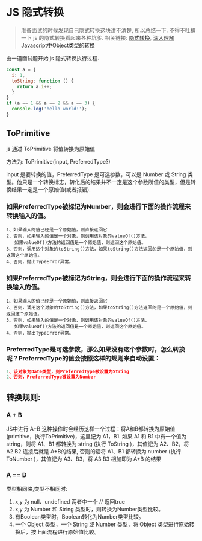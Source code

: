 <!--
Created: Wed Jun 17 2020 22:13:20 GMT+0800 (China Standard Time)
Modified: Wed Jun 17 2020 22:13:20 GMT+0800 (China Standard Time)
-->
<!-- js -->
# JS 隐式转换
> 准备面试的时候发现自己隐式转换这块讲不清楚, 所以总结一下. 不得不吐槽一下 js 的隐式转换看起来各种坑爹. 相关链接: [隐式转换](https://juejin.im/post/5a7172d9f265da3e3245cbca#heading-2), [深入理解Javascript中Object类型的转换](https://zhuanlan.zhihu.com/p/29730094)

由一道面试题开始 js 隐式转换执行过程.
```js
const a = {
  i: 1,
  toString: function () {
    return a.i++;
  }
}
if (a == 1 && a == 2 && a == 3) {
  console.log('hello world!');
}
```

## ToPrimitive

js 通过 ToPrimitive 将值转换为原始值

方法为: ToPrimitive(input, PreferredType?)

input 是要转换的值，PreferredType 是可选参数，可以是 Number 或 String 类型。他只是一个转换标志，转化后的结果并不一定是这个参数所值的类型，但是转换结果一定是一个原始值(或者报错).

### 如果PreferredType被标记为Number，则会进行下面的操作流程来转换输入的值。

```
1、如果输入的值已经是一个原始值，则直接返回它
2、否则，如果输入的值是一个对象，则调用该对象的valueOf()方法，
   如果valueOf()方法的返回值是一个原始值，则返回这个原始值。
3、否则，调用这个对象的toString()方法，如果toString()方法返回的是一个原始值，则返回这个原始值。
4、否则，抛出TypeError异常。
```

### 如果PreferredType被标记为String，则会进行下面的操作流程来转换输入的值。

```
1、如果输入的值已经是一个原始值，则直接返回它
2、否则，调用这个对象的toString()方法，如果toString()方法返回的是一个原始值，则返回这个原始值。
3、否则，如果输入的值是一个对象，则调用该对象的valueOf()方法，
   如果valueOf()方法的返回值是一个原始值，则返回这个原始值。
4、否则，抛出TypeError异常。
```

### PreferredType是可选参数，那么如果没有这个参数时，怎么转换呢？PreferredType的值会按照这样的规则来自动设置：
```js
1、该对象为Date类型，则PreferredType被设置为String
2、否则，PreferredType被设置为Number
```

## 转换规则:

### A + B

JS中进行  A+B  这种操作时会经历这样一个过程：将A和B都转换为原始值(primitive，执行ToPrimitive)，这里记为 A1，B1. 如果 A1 和 B1 中有一个值为 string，则将 A1、B1 都转换为 string (执行 ToString )，其值记为 A2、B2，将 A2 B2 连接后就是 A+B的结果, 否则的话将 A1、B1 都转换为 number (执行 ToNumber )，其值记为 A3、B3，将 A3 B3 相加即为 A+B 的结果

### A == B

类型相同略,类型不相同时:

1. x,y 为 null、undefined 两者中一个   // 返回true
2. x,y 为 Number 和 String 类型时，则转换为Number类型比较。
3. 有Boolean类型时，Boolean转化为Number类型比较。
4. 一个 Object 类型，一个 String 或 Number 类型，将 Object 类型进行原始转换后，按上面流程进行原始值比较。